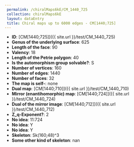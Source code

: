 ```yaml
--- 
 permalink: /chiralMaps6kE/CM_1440_725 
 collection: chiralMaps6kE
 layout: dataEntry
 title: Chiral maps up to 6000 edges - CM[1440;725]
---
```


- **ID**: [CM[1440;725]]({{ site.url }}/test/CM_1440_725)
- **Genus of the underlying surface**: 625
- **Length of the face**: 90
- **Valency**: 18
- **Length of the Petrie polygon**: 40
- **Is the automorphism group solvable?**: S
- **Number of vertices**: 160
- **Number of edges**: 1440
- **Number of faces**: 32
- **The map is self-**: none
- **Dual map**: [CM[1440;710]]({{ site.url }}/test/CM_1440_710)
- **Mirror (enantihomorphic) map**: [CM[1440;724]]({{ site.url }}/test/CM_1440_724)
- **Dual of the mirror image**: [CM[1440;712]]({{ site.url }}/test/CM_1440_712)
- **Z_q-Exponent?**: 2
- **No idea**:  11:724
- **No idea**: Y
- **No idea**: Y
- **Skeleton**: Sk(160;48)^3
- **Some other kind of skeleton**: nan
